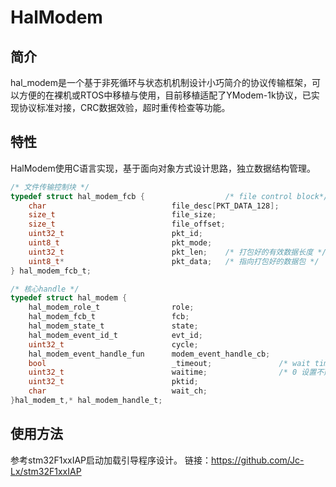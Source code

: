 # HalModem
## 简介
hal_modem是一个基于非死循环与状态机机制设计小巧简介的协议传输框架，可以方便的在裸机或RTOS中移植与使用，目前移植适配了YModem-1k协议，已实现协议标准对接，CRC数据效验，超时重传检查等功能。
## 特性
HalModem使用C语言实现，基于面向对象方式设计思路，独立数据结构管理。
```c
/* 文件传输控制块 */
typedef struct hal_modem_fcb {                  /* file control block*/
    char                            file_desc[PKT_DATA_128];
    size_t                          file_size;
    size_t                          file_offset;
    uint32_t                        pkt_id;
    uint8_t                         pkt_mode;
    uint32_t                        pkt_len;    /* 打包好的有效数据长度 */
    uint8_t*                        pkt_data;   /* 指向打包好的数据包 */
} hal_modem_fcb_t;

/* 核心handle */
typedef struct hal_modem {
    hal_modem_role_t                role;
    hal_modem_fcb_t                 fcb;
    hal_modem_state_t               state;
    hal_modem_event_id_t            evt_id;
    uint32_t                        cycle;
    hal_modem_event_handle_fun      modem_event_handle_cb;
    bool                            _timeout;               /* wait timeout flag */
    uint32_t                        waitime;                /* 0 设置不延时 */
    uint32_t                        pktid;
    char                            wait_ch;
}hal_modem_t,* hal_modem_handle_t;
```
## 使用方法
参考stm32F1xxIAP启动加载引导程序设计。
链接：<https://github.com/Jc-Lx/stm32F1xxIAP>